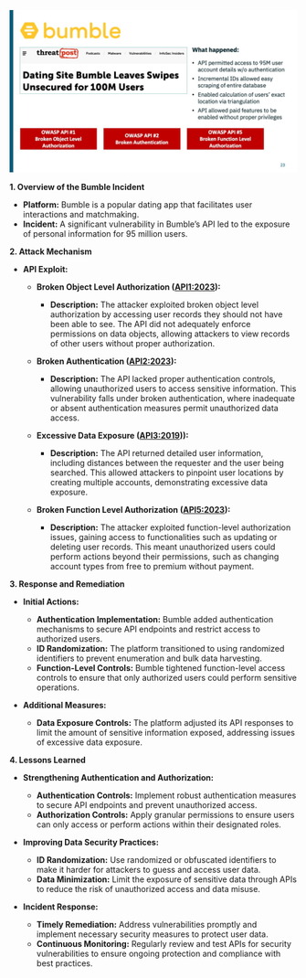 ![](/API%20Security%20Fundamentals/images/3cc1f88-051e-72e-58a-fd335f677eb_Bumble.jpg)

**1. Overview of the Bumble Incident**

- **Platform:** Bumble is a popular dating app that facilitates user interactions and matchmaking.
- **Incident:** A significant vulnerability in Bumble’s API led to the exposure of personal information for 95 million users.

**2. Attack Mechanism**

- **API Exploit:**
  - **Broken Object Level Authorization ([API1:2023](https://owasp.org/API-Security/editions/2023/en/0xa1-broken-object-level-authorization/)):**
    - **Description:** The attacker exploited broken object level authorization by accessing user records they should not have been able to see. The API did not adequately enforce permissions on data objects, allowing attackers to view records of other users without proper authorization.

  - **Broken Authentication ([API2:2023](https://owasp.org/API-Security/editions/2023/en/0xa2-broken-authentication/)):**
    - **Description:** The API lacked proper authentication controls, allowing unauthorized users to access sensitive information. This vulnerability falls under broken authentication, where inadequate or absent authentication measures permit unauthorized data access.

  - **Excessive Data Exposure ([API3:2019](https://owasp.org/API-Security/editions/2019/en/0xa3-excessive-data-exposure/))):**
    - **Description:** The API returned detailed user information, including distances between the requester and the user being searched. This allowed attackers to pinpoint user locations by creating multiple accounts, demonstrating excessive data exposure.

  - **Broken Function Level Authorization ([API5:2023](https://owasp.org/API-Security/editions/2023/en/0xa5-broken-function-level-authorization/)):**
    - **Description:** The attacker exploited function-level authorization issues, gaining access to functionalities such as updating or deleting user records. This meant unauthorized users could perform actions beyond their permissions, such as changing account types from free to premium without payment.

**3. Response and Remediation**

- **Initial Actions:**
  - **Authentication Implementation:** Bumble added authentication mechanisms to secure API endpoints and restrict access to authorized users.
  - **ID Randomization:** The platform transitioned to using randomized identifiers to prevent enumeration and bulk data harvesting.
  - **Function-Level Controls:** Bumble tightened function-level access controls to ensure that only authorized users could perform sensitive operations.

- **Additional Measures:**
  - **Data Exposure Controls:** The platform adjusted its API responses to limit the amount of sensitive information exposed, addressing issues of excessive data exposure.

**4. Lessons Learned**

- **Strengthening Authentication and Authorization:**
  - **Authentication Controls:** Implement robust authentication measures to secure API endpoints and prevent unauthorized access.
  - **Authorization Controls:** Apply granular permissions to ensure users can only access or perform actions within their designated roles.

- **Improving Data Security Practices:**
  - **ID Randomization:** Use randomized or obfuscated identifiers to make it harder for attackers to guess and access user data.
  - **Data Minimization:** Limit the exposure of sensitive data through APIs to reduce the risk of unauthorized access and data misuse.

- **Incident Response:**
  - **Timely Remediation:** Address vulnerabilities promptly and implement necessary security measures to protect user data.
  - **Continuous Monitoring:** Regularly review and test APIs for security vulnerabilities to ensure ongoing protection and compliance with best practices.